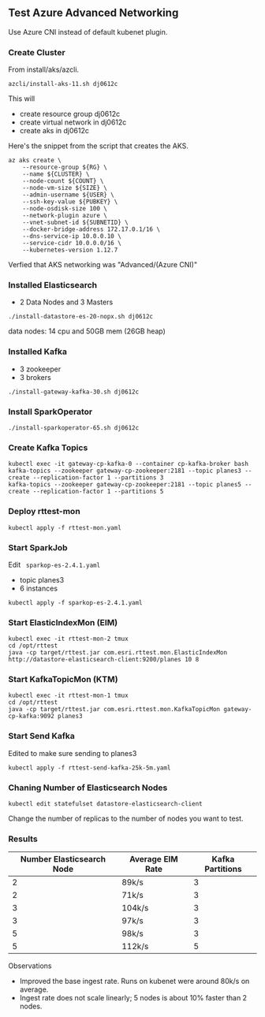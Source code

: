 
## Test Azure Advanced Networking

Use Azure CNI instead of default kubenet plugin.

### Create Cluster

From install/aks/azcli.

```
azcli/install-aks-11.sh dj0612c
```

This will
- create resource group dj0612c
- create virtual network in dj0612c
- create aks in dj0612c

Here's the snippet from the script that creates the AKS.

```
az aks create \
    --resource-group ${RG} \
    --name ${CLUSTER} \
    --node-count ${COUNT} \
    --node-vm-size ${SIZE} \
    --admin-username ${USER} \
    --ssh-key-value ${PUBKEY} \
    --node-osdisk-size 100 \
    --network-plugin azure \
	--vnet-subnet-id ${SUBNETID} \
    --docker-bridge-address 172.17.0.1/16 \
    --dns-service-ip 10.0.0.10 \
    --service-cidr 10.0.0.0/16 \
    --kubernetes-version 1.12.7
```

Verfied that AKS networking was "Advanced/(Azure CNI)"

### Installed Elasticsearch 

- 2 Data Nodes and 3 Masters

```
./install-datastore-es-20-nopx.sh dj0612c
```


data nodes: 14 cpu and 50GB mem (26GB heap)

### Installed Kafka

- 3 zookeeper
- 3 brokers

```
./install-gateway-kafka-30.sh dj0612c
```


### Install SparkOperator


```
./install-sparkoperator-65.sh dj0612c
```


### Create Kafka Topics

```
kubectl exec -it gateway-cp-kafka-0 --container cp-kafka-broker bash
kafka-topics --zookeeper gateway-cp-zookeeper:2181 --topic planes3 --create --replication-factor 1 --partitions 3
kafka-topics --zookeeper gateway-cp-zookeeper:2181 --topic planes5 --create --replication-factor 1 --partitions 5
```

### Deploy rttest-mon

```
kubectl apply -f rttest-mon.yaml
```


### Start SparkJob

Edit  `` sparkop-es-2.4.1.yaml``

- topic planes3
- 6 instances

```
kubectl apply -f sparkop-es-2.4.1.yaml
```



### Start ElasticIndexMon (EIM)

```
kubectl exec -it rttest-mon-2 tmux
cd /opt/rttest
java -cp target/rttest.jar com.esri.rttest.mon.ElasticIndexMon http://datastore-elasticsearch-client:9200/planes 10 8
```


### Start KafkaTopicMon (KTM)


```
kubectl exec -it rttest-mon-1 tmux
cd /opt/rttest
java -cp target/rttest.jar com.esri.rttest.mon.KafkaTopicMon gateway-cp-kafka:9092 planes3
```


### Start Send Kafka

Edited to make sure sending to planes3

```
kubectl apply -f rttest-send-kafka-25k-5m.yaml
```


### Chaning Number of Elasticsearch Nodes

```
kubectl edit statefulset datastore-elasticsearch-client
```

Change the number of replicas to the number of nodes you want to test.

### Results


|Number Elasticsearch Node|Average EIM Rate|Kafka Partitions|
|-------------------------|----------------|----------------|
|2                        |89k/s           |3               |
|2                        |71k/s           |3               |
|3                        |104k/s          |3               |
|3                        |97k/s           |3               |
|5                        |98k/s           |3               |
|5                        |112k/s          |5               |

Observations
- Improved the base ingest rate.  Runs on kubenet were around 80k/s on average.
- Ingest rate does not scale linearly; 5 nodes is about 10% faster than 2 nodes. 

